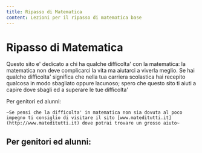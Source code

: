```yaml
---
title: Ripasso di Matematica
content: Lezioni per il ripasso di matematica base
---
```


# Ripasso di Matematica

Questo sito e' dedicato a chi ha qualche difficolta' con la matematica: la matematica non deve complicarci la vita ma aiutarci a viverla meglio. Se hai qualche difficolta' significa che nella tua carriera scolastica hai recepito qualcosa in modo sbagliato oppure lacunoso; spero che questo sito ti aiuti a capire dove sbagli ed a superare le tue difficolta'

<v-card>
  <v-card-title>
    Per genitori ed alunni:
  </v-card-title>
  <v-card-text>
    
    ~Se pensi che la difficolta' in matematica non sia dovuta al poco impegno ti consiglio di visitare il sito [www.mateditutti.it](http://www.mateditutti.it) dove potrai trovare un grosso aiuto~

  </v-card-text>
</v-card>

## Per genitori ed alunni:


